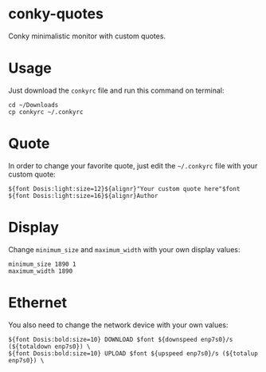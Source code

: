 # conky-quotes
Conky minimalistic monitor with custom quotes.

# Usage
Just download the `conkyrc` file and run this command on terminal:
```
cd ~/Downloads
cp conkyrc ~/.conkyrc
```

# Quote
In order to change your favorite quote, just edit the `~/.conkyrc` file with your custom quote:
```
${font Dosis:light:size=12}${alignr}"Your custom quote here"$font
${font Dosis:light:size=16}${alignr}Author
```

# Display
Change `minimum_size` and `maximum_width` with your own display values:
```
minimum_size 1890 1
maximum_width 1890
```

# Ethernet
You also need to change the network device with your own values:
```
${font Dosis:bold:size=10} DOWNLOAD $font ${downspeed enp7s0}/s (${totaldown enp7s0}) \
${font Dosis:bold:size=10} UPLOAD $font ${upspeed enp7s0}/s (${totalup enp7s0}) \
```
